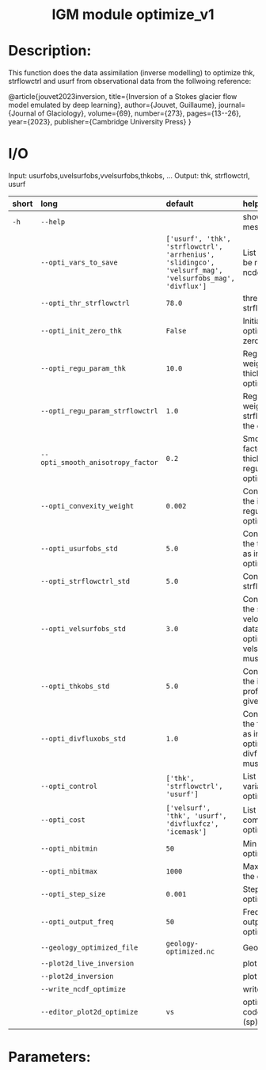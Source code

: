 
### <h1 align="center" id="title">IGM module optimize_v1 </h1>

# Description:

This function does the data assimilation (inverse modelling) to optimize thk, 
strflowctrl and usurf from observational data from the follwoing reference:

@article{jouvet2023inversion,
  title={Inversion of a Stokes glacier flow model emulated by deep learning},
  author={Jouvet, Guillaume},
  journal={Journal of Glaciology},
  volume={69},
  number={273},
  pages={13--26},
  year={2023},
  publisher={Cambridge University Press}
}

# I/O

Input: usurfobs,uvelsurfobs,vvelsurfobs,thkobs, ...
Output: thk, strflowctrl, usurf


|short|long|default|help|
| :--- | :--- | :--- | :--- |
|`-h`|`--help`||show this help message and exit|
||`--opti_vars_to_save`|`['usurf', 'thk', 'strflowctrl', 'arrhenius', 'slidingco', 'velsurf_mag', 'velsurfobs_mag', 'divflux']`|List of variables to be recorded in the ncdef file|
||`--opti_thr_strflowctrl`|`78.0`|threshold value for strflowctrl|
||`--opti_init_zero_thk`|`False`|Initialize the optimization with zero ice thickness|
||`--opti_regu_param_thk`|`10.0`|Regularization weight for the ice thickness in the optimization|
||`--opti_regu_param_strflowctrl`|`1.0`|Regularization weight for the strflowctrl field in the optimization|
||`--opti_smooth_anisotropy_factor`|`0.2`|Smooth anisotropy factor for the ice thickness regularization in the optimization|
||`--opti_convexity_weight`|`0.002`|Convexity weight for the ice thickness regularization in the optimization|
||`--opti_usurfobs_std`|`5.0`|Confidence/STD of the top ice surface as input data for the optimization|
||`--opti_strflowctrl_std`|`5.0`|Confidence/STD of strflowctrl|
||`--opti_velsurfobs_std`|`3.0`|Confidence/STD of the surface ice velocities as input data for the optimization (if 0, velsurfobs_std field must be given)|
||`--opti_thkobs_std`|`5.0`|Confidence/STD of the ice thickness profiles (unless given)|
||`--opti_divfluxobs_std`|`1.0`|Confidence/STD of the flux divergence as input data for the optimization (if 0, divfluxobs_std field must be given)|
||`--opti_control`|`['thk', 'strflowctrl', 'usurf']`|List of optimized variables for the optimization|
||`--opti_cost`|`['velsurf', 'thk', 'usurf', 'divfluxfcz', 'icemask']`|List of cost components for the optimization|
||`--opti_nbitmin`|`50`|Min iterations for the optimization|
||`--opti_nbitmax`|`1000`|Max iterations for the optimization|
||`--opti_step_size`|`0.001`|Step size for the optimization|
||`--opti_output_freq`|`50`|Frequency of the output for the optimization|
||`--geology_optimized_file`|`geology-optimized.nc`|Geology input file|
||`--plot2d_live_inversion`||plot2d_live_inversion|
||`--plot2d_inversion`||plot 2d inversion|
||`--write_ncdf_optimize`||write_ncdf_optimize|
||`--editor_plot2d_optimize`|`vs`|optimized for VS code (vs) or spyder (sp) for live plot|
 
# Parameters: 
